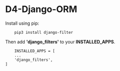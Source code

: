 # D4-Django-ORM

Install using pip:
```
    pip3 install django-filter
```

Then add <b>'django_filters'</b> to your <b>INSTALLED_APPS</b>.
```
    INSTALLED_APPS = [
    ...
    'django_filters',
]
```